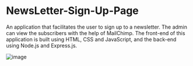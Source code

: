 # NewsLetter-Sign-Up-Page
An application that facilitates the user to sign up to a newsletter.
The admin can view the subscribers with the help of MailChimp.
The front-end of this application is built using HTML, CSS and JavaScript, and the back-end using Node.js
and Express.js.

![image](https://user-images.githubusercontent.com/89038003/220736200-5a4cd31b-c588-4bd5-8ba0-2e5bce4db0c2.png)
